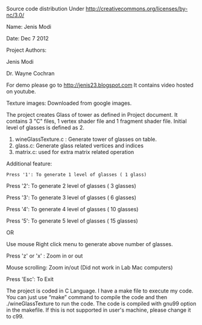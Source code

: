 Source code distribution Under http://creativecommons.org/licenses/by-nc/3.0/

Name: Jenis Modi

Date: Dec 7 2012

Project Authors:

Jenis Modi

Dr. Wayne Cochran


For demo please go to http://jenis23.blogspot.com It contains video hosted on youtube. 

Texture images: Downloaded from google images.

The project creates Glass of tower as defined in Project document. It contains 3 "C" files, 1 vertex shader file and 1 fragment shader file. Initial level of glasses is defined as 2. 

1. wineGlassTexture.c : Generate tower of glasses on table.
2. glass.c: Generate glass related vertices and indices
3. matrix.c: used for extra matrix related operation

Additional feature: 

	Press '1': To generate 1 level of glasses ( 1 glass)
  
  Press '2': To generate 2 level of glasses ( 3 glasses)
  
  Press '3': To generate 3 level of glasses ( 6 glasses)
  
  Press '4': To generate 4 level of glasses ( 10 glasses)
  
  Press '5': To generate 5 level of glasses ( 15 glasses)
  
  OR
  
  Use mouse Right click menu to generate above number of glasses.
  
  Press 'z' or 'x' : Zoom in or out
  
  Mouse scrolling: Zoom in/out (Did not work in Lab Mac computers)
  
  Press 'Esc': To Exit


The project is coded in C Language. I have a make file to execute my code. You can just use “make” command to compile the code and then ./wineGlassTexture to run the code. The code is compiled with gnu99 option in the makefile. If this is not supported in user's machine, please change it to c99.

